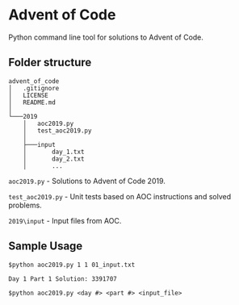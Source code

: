 # Advent of Code
Python command line tool for solutions to Advent of Code.

## Folder structure
```
advent_of_code
│   .gitignore
│   LICENSE
│   README.md
│
└───2019
    │   aoc2019.py
    │   test_aoc2019.py
    │
    ├───input
    │       day_1.txt
    │       day_2.txt
    │       ...
```

`aoc2019.py` - Solutions to Advent of Code 2019.

`test_aoc2019.py` - Unit tests based on AOC instructions and solved problems.

`2019\input` - Input files from AOC.

## Sample Usage 

```console
$python aoc2019.py 1 1 01_input.txt

Day 1 Part 1 Solution: 3391707
```

```console
$python aoc2019.py <day #> <part #> <input_file>
```